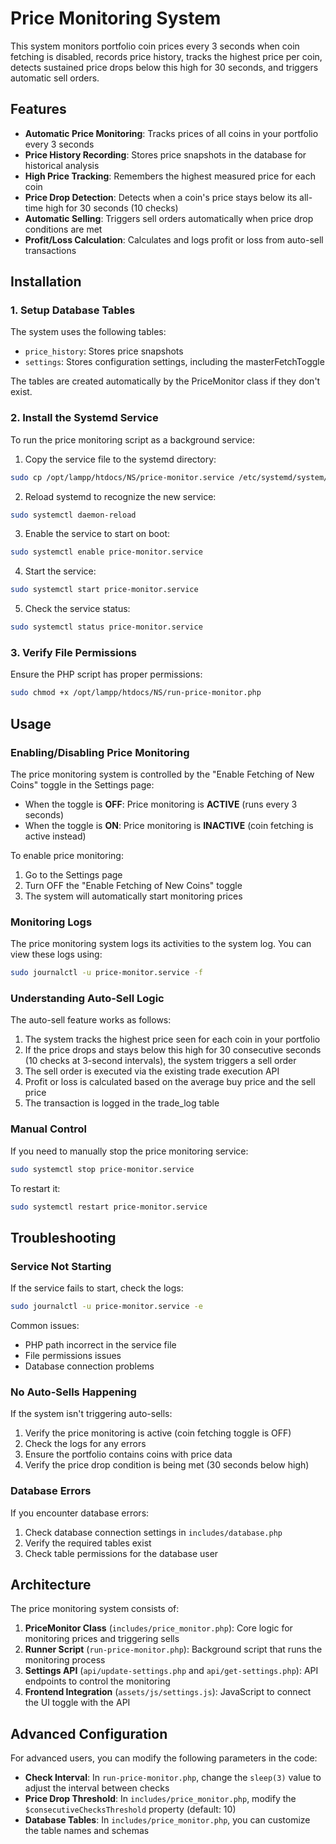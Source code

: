 # Price Monitoring System

This system monitors portfolio coin prices every 3 seconds when coin fetching is disabled, records price history, tracks the highest price per coin, detects sustained price drops below this high for 30 seconds, and triggers automatic sell orders.

## Features

- **Automatic Price Monitoring**: Tracks prices of all coins in your portfolio every 3 seconds
- **Price History Recording**: Stores price snapshots in the database for historical analysis
- **High Price Tracking**: Remembers the highest measured price for each coin
- **Price Drop Detection**: Detects when a coin's price stays below its all-time high for 30 seconds (10 checks)
- **Automatic Selling**: Triggers sell orders automatically when price drop conditions are met
- **Profit/Loss Calculation**: Calculates and logs profit or loss from auto-sell transactions

## Installation

### 1. Setup Database Tables

The system uses the following tables:
- `price_history`: Stores price snapshots
- `settings`: Stores configuration settings, including the masterFetchToggle

The tables are created automatically by the PriceMonitor class if they don't exist.

### 2. Install the Systemd Service

To run the price monitoring script as a background service:

1. Copy the service file to the systemd directory:
```bash
sudo cp /opt/lampp/htdocs/NS/price-monitor.service /etc/systemd/system/
```

2. Reload systemd to recognize the new service:
```bash
sudo systemctl daemon-reload
```

3. Enable the service to start on boot:
```bash
sudo systemctl enable price-monitor.service
```

4. Start the service:
```bash
sudo systemctl start price-monitor.service
```

5. Check the service status:
```bash
sudo systemctl status price-monitor.service
```

### 3. Verify File Permissions

Ensure the PHP script has proper permissions:
```bash
sudo chmod +x /opt/lampp/htdocs/NS/run-price-monitor.php
```

## Usage

### Enabling/Disabling Price Monitoring

The price monitoring system is controlled by the "Enable Fetching of New Coins" toggle in the Settings page:

- When the toggle is **OFF**: Price monitoring is **ACTIVE** (runs every 3 seconds)
- When the toggle is **ON**: Price monitoring is **INACTIVE** (coin fetching is active instead)

To enable price monitoring:
1. Go to the Settings page
2. Turn OFF the "Enable Fetching of New Coins" toggle
3. The system will automatically start monitoring prices

### Monitoring Logs

The price monitoring system logs its activities to the system log. You can view these logs using:

```bash
sudo journalctl -u price-monitor.service -f
```

### Understanding Auto-Sell Logic

The auto-sell feature works as follows:

1. The system tracks the highest price seen for each coin in your portfolio
2. If the price drops and stays below this high for 30 consecutive seconds (10 checks at 3-second intervals), the system triggers a sell order
3. The sell order is executed via the existing trade execution API
4. Profit or loss is calculated based on the average buy price and the sell price
5. The transaction is logged in the trade_log table

### Manual Control

If you need to manually stop the price monitoring service:

```bash
sudo systemctl stop price-monitor.service
```

To restart it:

```bash
sudo systemctl restart price-monitor.service
```

## Troubleshooting

### Service Not Starting

If the service fails to start, check the logs:

```bash
sudo journalctl -u price-monitor.service -e
```

Common issues:
- PHP path incorrect in the service file
- File permissions issues
- Database connection problems

### No Auto-Sells Happening

If the system isn't triggering auto-sells:

1. Verify the price monitoring is active (coin fetching toggle is OFF)
2. Check the logs for any errors
3. Ensure the portfolio contains coins with price data
4. Verify the price drop condition is being met (30 seconds below high)

### Database Errors

If you encounter database errors:

1. Check database connection settings in `includes/database.php`
2. Verify the required tables exist
3. Check table permissions for the database user

## Architecture

The price monitoring system consists of:

1. **PriceMonitor Class** (`includes/price_monitor.php`): Core logic for monitoring prices and triggering sells
2. **Runner Script** (`run-price-monitor.php`): Background script that runs the monitoring process
3. **Settings API** (`api/update-settings.php` and `api/get-settings.php`): API endpoints to control the monitoring
4. **Frontend Integration** (`assets/js/settings.js`): JavaScript to connect the UI toggle with the API

## Advanced Configuration

For advanced users, you can modify the following parameters in the code:

- **Check Interval**: In `run-price-monitor.php`, change the `sleep(3)` value to adjust the interval between checks
- **Price Drop Threshold**: In `includes/price_monitor.php`, modify the `$consecutiveChecksThreshold` property (default: 10)
- **Database Tables**: In `includes/price_monitor.php`, you can customize the table names and schemas
